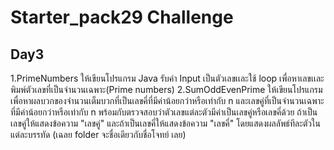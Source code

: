 # Starter_pack29 Challenge
## Day3
1.PrimeNumbers
ให้เขียนโปรแกรม Java รับค่า Input เป็นตัวเลขเเละใช้ loop เพื่อหาเลขเเละพิมพ์ตัวเลขที่เป็นจำนวนเฉพาะ(Prime numbers)
2.SumOddEvenPrime
ให้เขียนโปรแกรมเพื่อหาผลบวกของจำนวนเต็มบวกที่เป็นเลขคี่ที่มีค่าน้อยกว่าหรือเท่ากับ n และเลขคู่ที่เป็นจำนวนเฉพาะที่มีค่าน้อยกว่าหรือเท่ากับ n พร้อมกับตรวจสอบว่าตัวเลขแต่ละตัวมีค่าเป็นเลขคู่หรือเลขคี่ด้วย ถ้าเป็นเลขคู่ให้แสดงข้อความ "เลขคู่" และถ้าเป็นเลขคี่ให้แสดงข้อความ "เลขคี่" โดยแสดงผลลัพธ์ทีละตัวในแต่ละบรรทัด
(เฉลย folder จะชื่อเดียวกับชื่อโจทย์ เลย)

